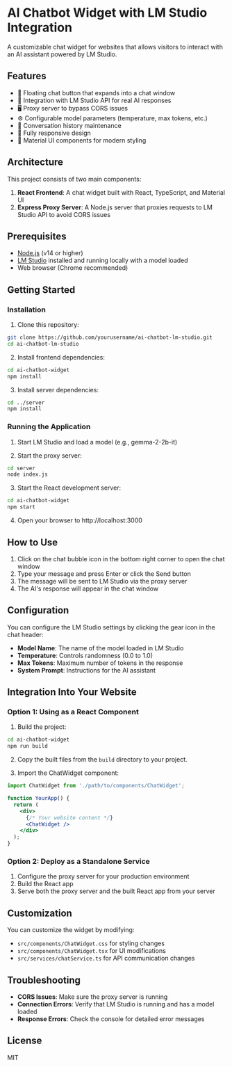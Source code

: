 # AI Chatbot Widget with LM Studio Integration

A customizable chat widget for websites that allows visitors to interact with an AI assistant powered by LM Studio.

## Features

- 💬 Floating chat button that expands into a chat window
- 🤖 Integration with LM Studio API for real AI responses
- 🖥️ Proxy server to bypass CORS issues
- ⚙️ Configurable model parameters (temperature, max tokens, etc.)
- 📝 Conversation history maintenance
- 📱 Fully responsive design
- 🎨 Material UI components for modern styling

## Architecture

This project consists of two main components:

1. **React Frontend**: A chat widget built with React, TypeScript, and Material UI
2. **Express Proxy Server**: A Node.js server that proxies requests to LM Studio API to avoid CORS issues

## Prerequisites

- [Node.js](https://nodejs.org/) (v14 or higher)
- [LM Studio](https://lmstudio.ai/) installed and running locally with a model loaded
- Web browser (Chrome recommended)

## Getting Started

### Installation

1. Clone this repository:
```bash
git clone https://github.com/yourusername/ai-chatbot-lm-studio.git
cd ai-chatbot-lm-studio
```

2. Install frontend dependencies:
```bash
cd ai-chatbot-widget
npm install
```

3. Install server dependencies:
```bash
cd ../server
npm install
```

### Running the Application

1. Start LM Studio and load a model (e.g., gemma-2-2b-it)

2. Start the proxy server:
```bash
cd server
node index.js
```

3. Start the React development server:
```bash
cd ai-chatbot-widget
npm start
```

4. Open your browser to http://localhost:3000

## How to Use

1. Click on the chat bubble icon in the bottom right corner to open the chat window
2. Type your message and press Enter or click the Send button
3. The message will be sent to LM Studio via the proxy server
4. The AI's response will appear in the chat window

## Configuration

You can configure the LM Studio settings by clicking the gear icon in the chat header:

- **Model Name**: The name of the model loaded in LM Studio
- **Temperature**: Controls randomness (0.0 to 1.0)
- **Max Tokens**: Maximum number of tokens in the response
- **System Prompt**: Instructions for the AI assistant

## Integration Into Your Website

### Option 1: Using as a React Component

1. Build the project:
```bash
cd ai-chatbot-widget
npm run build
```

2. Copy the built files from the `build` directory to your project.

3. Import the ChatWidget component:
```jsx
import ChatWidget from './path/to/components/ChatWidget';

function YourApp() {
  return (
    <div>
      {/* Your website content */}
      <ChatWidget />
    </div>
  );
}
```

### Option 2: Deploy as a Standalone Service

1. Configure the proxy server for your production environment
2. Build the React app
3. Serve both the proxy server and the built React app from your server

## Customization

You can customize the widget by modifying:

- `src/components/ChatWidget.css` for styling changes
- `src/components/ChatWidget.tsx` for UI modifications
- `src/services/chatService.ts` for API communication changes

## Troubleshooting

- **CORS Issues**: Make sure the proxy server is running
- **Connection Errors**: Verify that LM Studio is running and has a model loaded
- **Response Errors**: Check the console for detailed error messages

## License

MIT
